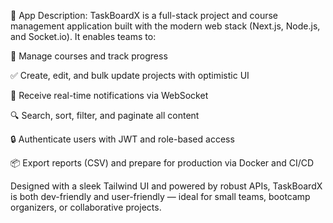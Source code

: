 
📝 App Description:
TaskBoardX is a full-stack project and course management application built with the modern web stack (Next.js, Node.js, and Socket.io). It enables teams to:

🧩 Manage courses and track progress

✅ Create, edit, and bulk update projects with optimistic UI

🔔 Receive real-time notifications via WebSocket

🔍 Search, sort, filter, and paginate all content

🔒 Authenticate users with JWT and role-based access

📦 Export reports (CSV) and prepare for production via Docker and CI/CD

Designed with a sleek Tailwind UI and powered by robust APIs, TaskBoardX is both dev-friendly and user-friendly — ideal for small teams, bootcamp organizers, or collaborative projects.